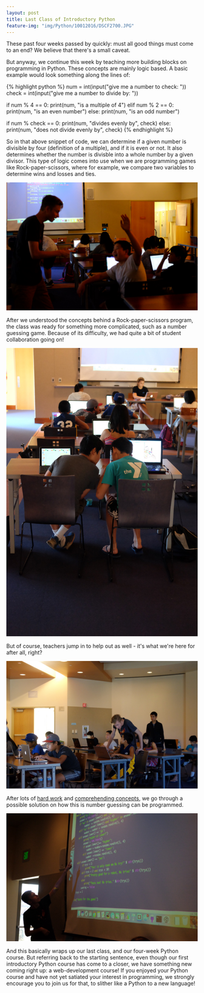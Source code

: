```yaml
---
layout: post
title: Last Class of Introductory Python
feature-img: "img/Python/10012016/DSCF2700.JPG"
---
```


These past four weeks passed by quickly: must all good things must come to an end? We believe that there's a small caveat.

But anyway, we continue this week by teaching more building blocks on programming in Python. These concepts are mainly logic based. A basic example would look something along the lines of: 

{% highlight python %}
num = int(input("give me a number to check: "))
check = int(input("give me a number to divide by: "))

if num % 4 == 0:
    print(num, "is a multiple of 4")
elif num % 2 == 0:
    print(num, "is an even number")
else:
    print(num, "is an odd number")

if num % check == 0:
    print(num, "divides evenly by", check)
else:
    print(num, "does not divide evenly by", check)
{% endhighlight %}


So in that above snippet of code, we can determine if a given number is divisible by four (definition of a multiple), and if it is even or not. It also determines whether the number is divisble into a whole number by a given divisor. This type of logic comes into use when we are programming games like Rock-paper-scissors, where for example, we compare two variables to determine wins and losses and ties.

![Yah](/img/Python/10012016/DSCF2653.JPG)

After we understood the concepts behind a Rock-paper-scissors program, the class was ready for something more complicated, such as a number guessing game. Because of its difficulty, we had quite a bit of student collaboration going on!

![Collaboration](/img/Python/10012016/DSCF2665.JPG)

But of course, teachers jump in to help out as well - it's what we're here for after all, right?

![Cameron](/img/Python/10012016/DSCF2677.JPG)

After lots of [hard work](/img/Python/10012016/DSCF2714.JPG) and [comprehending concepts](/img/Python/10012016/DSCF2714.JPG), we go through a possible solution on how this is number guessing can be programmed.

![Solutions](/img/Python/10012016/DSCF2718.JPG)

And this basically wraps up our last class, and our four-week Python course. But referring back to the starting sentence, even though our first introductory Python course has come to a closer, we have something new coming right up: a web-development course! If you enjoyed your Python course and have not yet satiated your interest in programming, we strongly encourage you to join us for that, to slither like a Python to a new language!
